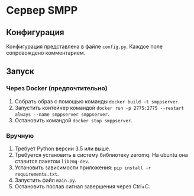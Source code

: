 # Сервер SMPP

## Конфигурация

Конфигурация представлена в файле `config.py`.
Каждое поле сопровождено комментарием.

## Запуск

### Через Docker (предпочтительно)

1. Собрать образ с помощью команды `docker build -t smppserver`.
2. Запустить контейнер командой
  `docker run -p 2775:2775 --restart always --name smppserver smppserver`.
3. Остановить командой `docker stop smppserver`.

### Вручную

1. Требует Python версии 3.5 или выше.
2. Требуется установить в систему библиотеку zeromq. На ubuntu она ставится
  пакетом `libzmq-dev`.
3. Установить зависимости приложения: `pip install -r requirements.txt`.
4. Запустить файл `main.py`.
5. Остановить послав сигнал завершения через Ctrl+C.
